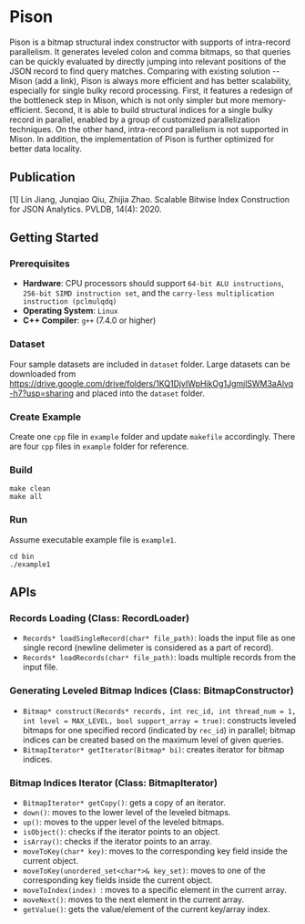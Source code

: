 # Pison
Pison is a bitmap structural index constructor with supports of intra-record parallelism. It generates leveled colon and comma bitmaps, so that queries can be quickly evaluated by directly jumping into relevant positions of the JSON record to find query matches. Comparing with existing solution -- Mison (add a link), Pison is always more efficient and has better scalability, especially for single bulky record processing. First, it features a redesign of the bottleneck step in Mison, which is not only simpler but more memory-efficient. Second, it is able to build structural indices for a single bulky record in parallel, enabled by a group of customized parallelization techniques. On the other hand, intra-record parallelism is not supported in Mison. In addition, the implementation of Pison is further optimized for better data locality.


## Publication
[1] Lin Jiang, Junqiao Qiu, Zhijia Zhao. Scalable Bitwise Index Construction for JSON Analytics. PVLDB, 14(4): 2020.

## Getting Started
### Prerequisites
- **Hardware**: CPU processors should support `64-bit ALU instructions`, `256-bit SIMD instruction set`, and the `carry-less multiplication instruction (pclmulqdq)`
- **Operating System**: `Linux`
- **C++ Compiler**: `g++` (7.4.0 or higher)

### Dataset
Four sample datasets are included in `dataset` folder. Large datasets can be downloaded from https://drive.google.com/drive/folders/1KQ1DjvIWpHikOg1JgmjlSWM3aAlvq-h7?usp=sharing and placed into the `dataset` folder. 

### Create Example
Create one `cpp` file in `example` folder and update `makefile` accordingly. There are four `cpp` files in `example` folder for reference.

### Build
  ```
  make clean
  make all
  ```
### Run
Assume executable example file is `example1`.
  ```
  cd bin
  ./example1
  ```

## APIs
### Records Loading (Class: RecordLoader)
- `Records* loadSingleRecord(char* file_path)`: loads the input file as one single record (newline delimeter is considered as a part of record). 
- `Records* loadRecords(char* file_path)`: loads multiple records from the input file. 
### Generating Leveled Bitmap Indices (Class: BitmapConstructor)
- `Bitmap* construct(Records* records, int rec_id, int thread_num = 1, int level = MAX_LEVEL, bool support_array = true)`: constructs leveled bitmaps for one specified record (indicated by `rec_id`) in parallel; bitmap indices can be created based on the maximum level of given queries. 
- `BitmapIterator* getIterator(Bitmap* bi)`: creates iterator for bitmap indices.
### Bitmap Indices Iterator (Class: BitmapIterator)
- `BitmapIterator* getCopy()`: gets a copy of an iterator.
- `down()`: moves to the lower level of the leveled bitmaps.
- `up()`: moves to the upper level of the leveled bitmaps.
- `isObject()`: checks if the iterator points to an object.
- `isArray()`: checks if the iterator points to an array.
- `moveToKey(char* key)`: moves to the corresponding key field inside the current object.
- `moveToKey(unordered_set<char*>& key_set)`: moves to one of the corresponding key fields inside the current object.
- `moveToIndex(index) `: moves to a specific element in the current array.
- `moveNext()`: moves to the next element in the current array.
- `getValue()`: gets the value/element of the current key/array index.
